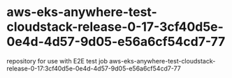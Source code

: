 # aws-eks-anywhere-test-cloudstack-release-0-17-3cf40d5e-0e4d-4d57-9d05-e56a6cf54cd7-77
repository for use with E2E test job aws-eks-anywhere-test-cloudstack-release-0-17:3cf40d5e-0e4d-4d57-9d05-e56a6cf54cd7-77
